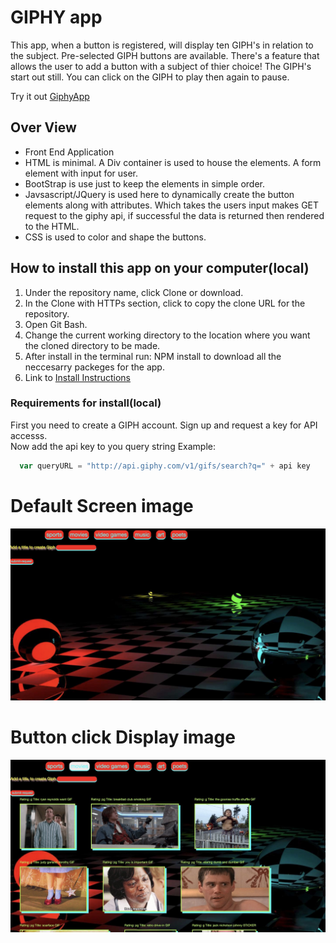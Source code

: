 # GIPHY app
This app, when a button is registered, will display ten GIPH's in relation to the subject.
Pre-selected GIPH buttons are available. There's a feature that allows the user to add a button with a subject of thier choice! The GIPH's start out still. You can click on the GIPH to play then again to pause.
    
 Try it out  [GiphyApp](https://jjferg.github.io/Giphy-App/)
 
## Over View
- Front End Application
- HTML  is minimal. A Div container is used to house the elements. A form element with input for user.
- BootStrap is use just to keep the elements in simple order.
- Javsascript/JQuery is used here to dynamically create the button elements along with attributes. Which takes the users 
input makes GET request to the giphy api, if successful the data is returned then rendered to the HTML.
- CSS is used to color and shape the buttons. 

## How to install this app on your computer(local)
1. Under the repository name, click Clone or download.
2. In the Clone with HTTPs section, click to copy the clone URL for the repository.
3. Open Git Bash.
4. Change the current working directory to the location where you want the cloned directory to be made.
5. After install in the terminal run: NPM install to download all the neccesarry packeges for the app.
6. Link to [Install Instructions](https://help.github.com/en/github/creating-cloning-and-archiving-repositories/cloning-a-repository)


### Requirements for install(local)
First you need to create a GIPH account. Sign up and request a key for API accesss. <br />
Now add the api key to you query string Example: 
```js 
  var queryURL = "http://api.giphy.com/v1/gifs/search?q=" + api key
```
# Default Screen image
![Giphy-App](giphy_app.jpg)

# Button click Display image
![Giphy-App](giphy_app1.jpg)
